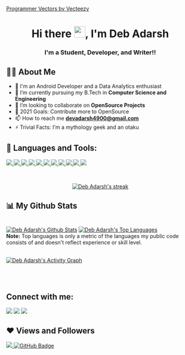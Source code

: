 <a href="https://www.vecteezy.com/free-vector/programmer">Programmer Vectors by Vecteezy</a>

<h1 align="center">Hi there <img src="https://raw.githubusercontent.com/MartinHeinz/MartinHeinz/master/wave.gif" width="30px">, I'm Deb Adarsh</h1>
<h3 align="center">I'm a Student, Developer, and Writer!!</h3>


## 🙋‍♂️ About Me

- 🔭 I'm an Android Developer and a Data Analytics enthusiast
- 🌱 I’m currently pursuing my B.Tech in **Computer Science and Engineering**
- 👯 I’m looking to collaborate on **OpenSource Projects**
- 🥅 2021 Goals: Contribute more to OpenSource 
- 📫 How to reach me **devadarsh4900@gmail.com**
- ⚡ Trivial Facts: I'm a mythology geek and an otaku


## 🚀 Languages and Tools:

<p align="left"> 
    <a href="https://www.java.com" target="_blank"> <img src="https://img.icons8.com/color/48/000000/java-coffee-cup-logo.png"/> </a>
    <a href="https://isocpp.org" target="_blank"> <img src="https://img.icons8.com/color/48/000000/c-plus-plus-logo.png"/> </a>
    <a href="https://kotlinlang.org/" target="_blank"> <img src="https://img.icons8.com/color/48/000000/kotlin.png"/> </a>
    <a href="https://www.python.org" target="_blank"> <img src="https://img.icons8.com/color/48/000000/python.png"/> </a>
    <a href="https://www.postgresql.org/" target="_blank"> <img src="https://img.icons8.com/color/48/000000/postgreesql.png"/> </a> 
    <a href="https://www.mysql.com/" target="_blank"> <img src="https://img.icons8.com/color/48/000000/mysql--v1.png"/> </a>   
    <a href="https://git-scm.com/" target="_blank"> <img src="https://img.icons8.com/color/48/000000/git.png"/> </a> 
    <a href="https://www.xml.com" target="_blank"> <img src="https://img.icons8.com/color-glass/48/000000/xml.png"/> </a> 
    <a href="https://developer.android.com/studio" target="_blank"> <img src="https://img.icons8.com/color/48/000000/android-studio--v3.png"/> </a> 
    <a href="https://powerbi.microsoft.com" target="_blank"> <img src="https://img.icons8.com/color/48/000000/power-bi.png"/> </a>
    <a href="https://www.tableau.com" target="_blank"> <img src="https://img.icons8.com/color/48/000000/tableau-software.png"/> </a> 
     
</p>

<!--   [![Typescript Badge](https://img.shields.io/badge/-Typescript-007acc?style=for-the-badge&labelColor=black&logo=typescript&logoColor=007acc)](#) [![Nodejs Badge](https://img.shields.io/badge/-Nodejs-3C873A?style=for-the-badge&labelColor=black&logo=node.js&logoColor=3C873A)](#) [![GraphQL Badge](https://img.shields.io/badge/-GraphQl-e535ab?style=for-the-badge&labelColor=black&logo=node.js&logoColor=e535ab)](#) -->
<br/>

<p align="center">
    <a href="https://github.com/Adarshh7/github-readme-streak-stats">
        <img title="🔥 Get streak stats for your profile at git.io/streak-stats" alt="Deb Adarsh's streak" src="https://github-readme-streak-stats.herokuapp.com/?user=Adarshh7&theme=black-ice&hide_border=true&stroke=0000&background=060A0CD0"/>
    </a>
</p>

## 📊 My Github Stats

  <br/>
    <a href="https://github.com/Adarshh7/github-readme-stats"><img alt="Deb Adarsh's Github Stats" src="https://github-readme-stats.vercel.app/api?username=Adarshh7&show_icons=true&count_private=true&theme=react&hide_border=true&bg_color=0D1117" /></a>
  <a href="https://github.com/Adarshh7/github-readme-stats"><img alt="Deb Adarsh's Top Languages" src="https://github-readme-stats.vercel.app/api/top-langs/?username=Adarshh7&langs_count=8&count_private=true&layout=compact&theme=react&hide_border=true&bg_color=0D1117" /></a>
  <br/>
  <b>Note:</b> Top languages is only a metric of the languages my public code consists of and doesn't reflect experience or skill level.


<br/>
<br/>

<a href="https://github.com/Adarshh7/github-readme-activity-graph"><img alt="Deb Adarsh's Activity Graph" src="https://activity-graph.herokuapp.com/graph?username=Adarshh7&bg_color=0D1117&color=5BCDEC&line=5BCDEC&point=FFFFFF&hide_border=true" /></a>

<br/>
<br/>

## Connect with me:
<p align="left">

<a href = "https://www.linkedin.com/in/adarshh7/"><img src="https://img.icons8.com/fluent/48/000000/linkedin.png"/></a>
<a href = "https://twitter.com/DevAdarsh7"><img src="https://img.icons8.com/fluent/48/000000/twitter.png"/></a>
<a href = "https://www.instagram.com/dev.adarsh_/"><img src="https://img.icons8.com/fluent/48/000000/instagram-new.png"/></a>

</p>

## ❤ Views and Followers
<a href="https://github.com/Meghna-DAS/github-profile-views-counter">
    <img src="https://komarev.com/ghpvc/?username=Adarshh7">
</a>
<a href="https://github.com/Adarshh7?tab=followers"><img src="https://img.shields.io/github/followers/Adarshh7?label=Followers&style=social" alt="GitHub Badge"></a>

